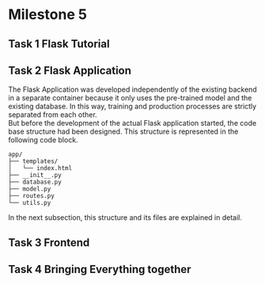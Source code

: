 # Milestone 5

## Task 1 Flask Tutorial

## Task 2 Flask Application
The Flask Application was developed independently of the existing backend in a separate container because it only uses the pre-trained model and the existing database. 
In this way, training and production processes are strictly separated from each other.  
But before the development of the actual Flask application started, the code base structure had been designed. This structure is represented in the following code block.
```
app/
├── templates/
│   └── index.html   
├── __init__.py      
├── database.py     
├── model.py         
├── routes.py        
└── utils.py 
```
In the next subsection, this structure and its files are explained in detail.





## Task 3 Frontend

## Task 4 Bringing Everything together 